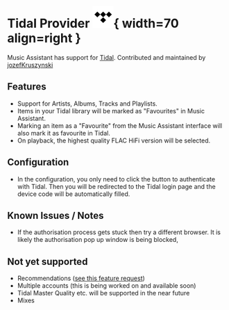 # Tidal Provider ![Preview image](../assets/icons/tidal-icon.svg){ width=70 align=right }

Music Assistant has support for [Tidal](https://tidal.com). Contributed and maintained by [jozefKruszynski](https://github.com/jozefKruszynski)

## Features

- Support for Artists, Albums, Tracks and Playlists.
- Items in your Tidal library will be marked as "Favourites" in Music Assistant.
- Marking an item as a "Favourite" from the Music Assistant interface will also mark it as favourite in Tidal.
- On playback, the highest quality FLAC HiFi version will be selected.

## Configuration

- In the configuration, you only need to click the button to authenticate with Tidal. Then you will be redirected to the Tidal login page and the device code will be automatically filled.

## Known Issues / Notes

- If the authorisation process gets stuck then try a different browser. It is likely the authorisation pop up window is being blocked,

## Not yet supported

- Recommendations ([see this feature request](https://github.com/music-assistant/hass-music-assistant/discussions/535))
- Multiple accounts (this is being worked on and available soon)
- Tidal Master Quality etc. will be supported in the near future
- Mixes
